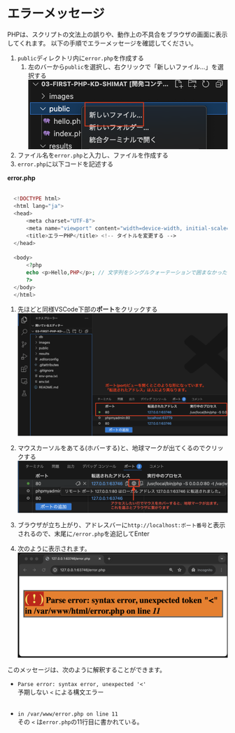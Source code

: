 # エラーメッセージ

PHPは、スクリプトの文法上の誤りや、動作上の不具合をブラウザの画面に表示してくれます。
以下の手順でエラーメッセージを確認してください。

1. `public`ディレクトリ内に`error.php`を作成する
   1. 左のバーから`public`を選択し、右クリックで「新しいファイル...」を選択する<br>
        ![](./images/new_file.png)
2. ファイル名を`error.php`と入力し、ファイルを作成する
3. `error.php`に以下コードを記述する

  **error.php**

  ```php

    <!DOCTYPE html>
    <html lang="ja">
    <head>
        <meta charset="UTF-8">
        <meta name="viewport" content="width=device-width, initial-scale=1.0">
        <title>エラーPHP</title> <!-- タイトルを変更する -->
    </head>

    <body>
        <?php
        echo <p>Hello,PHP</p>; // 文字列をシングルクォーテーションで囲まなかった  
        ?>
    </body>
    </html>
  ```
1. 先ほどと同様VSCode下部の**ポート**をクリックする<br>
    ![](./images/port-view.png)

2. マウスカーソルをあてる(ホバーする)と、地球マークが出てくるのでクリックする<br>
    ![](./images/port-view-hover.png)

3. ブラウザが立ち上がり、アドレスバーに`http://localhost:ポート番号`と表示されるので、末尾に`/error.php`を追記してEnter

4. 次のように表示されます。
![](./images/error.png)<br>

このメッセージは、次のように解釈することができます。<br>

   - `Parse error: syntax error, unexpected '<'`<br>
   予期しない `<` による構文エラー<br><br>

   - `in /var/www/error.php on line 11`<br>
   その `<` は`error.php`の11行目に書かれている。<br><br>